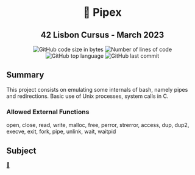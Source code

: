 <h1 align="center">
	📖 Pipex
</h1>

<h2 align="center">
	42 Lisbon Cursus - March 2023
</h2>

<p align="center">
	<img alt="GitHub code size in bytes" src="https://img.shields.io/github/languages/code-size/MrFacundo/42_Pipex?color=lightblue" />
	<img alt="Number of lines of code" src="https://img.shields.io/tokei/lines/github/MrFacundo/42_Pipex?color=critical" />
	<img alt="GitHub top language" src="https://img.shields.io/github/languages/top/MrFacundo/42_Pipex?color=blue" />
	<img alt="GitHub last commit" src="https://img.shields.io/github/last-commit/MrFacundo/42_Pipex?color=green" />
</p>

## Summary

This project consists on emulating some internals of bash, namely pipes and redirections. Basic use of Unix processes, system calls in C.

### Allowed External Functions

open, close, read, write,
malloc, free, perror,
strerror, access, dup, dup2,
execve, exit, fork, pipe,
unlink, wait, waitpid

## Subject
[📗️](en.subject.pdf) 


